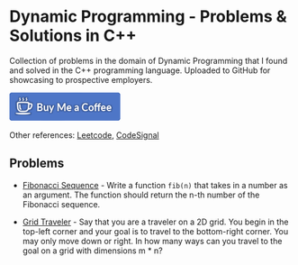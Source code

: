# Dynamic Programming - Problems & Solutions in C++

Collection of problems in the domain of Dynamic Programming that I found and solved in the C++ programming language. Uploaded to GitHub for showcasing to prospective employers.

[![Buy Me Coffee](images/buy-me-coffee.png)](https://www.paypal.me/DjordjeJocic)

Other references: [Leetcode](https://leetcode.com/jocic_91), [CodeSignal](https://app.codesignal.com/profile/jocic)

## Problems

*   [Fibonacci Sequence](problems/fib/main.cpp) - Write a function `fib(n)` that takes in a number as an argument. The function should return the n-th number of the Fibonacci sequence.

*   [Grid Traveler](problems/grid-traveler/main.cpp) - Say that you are a traveler on a 2D grid. You begin in the top-left corner and your goal is to travel to the bottom-right corner. You may only move down or right. In how many ways can you travel to the goal on a grid with dimensions m * n?

